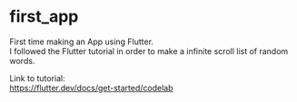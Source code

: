 # first_app

First time making an App using Flutter.  
I followed the Flutter tutorial in order to make a infinite scroll list of random words.

Link to tutorial:  
https://flutter.dev/docs/get-started/codelab